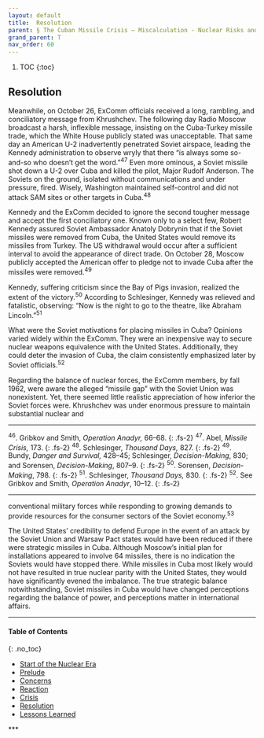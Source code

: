 ```yaml
---
layout: default
title:  Resolution 
parent: § The Cuban Missile Crisis – Miscalculation - Nuclear Risks and the Human Dimension  
grand_parent: T
nav_order: 60 
---
```

<style>
.dont-break-out {
  /* These are technically the same, but use both */
  overflow-wrap: break-word;
  word-wrap: break-word;

     -ms-word-break: break-all;
  /* This is the dangerous one in WebKit, as it breaks things wherever */
  word-break: break-all;
  /* Instead use this non-standard one: */
  word-break: break-word;
}

.youtube-container {
    position: relative;
    width: 100%;
    height: 0;
    padding-bottom: 56.25%;
}
.youtube-video {
    position: absolute;
    top: 0;
    left: 0;
    width: 100%;
    height: 100%;
}

</style>

<div class="dont-break-out" markdown="1">

1. TOC
{:toc}

## Resolution
Meanwhile, on October 26, ExComm officials received a long, rambling, and conciliatory message from Khrushchev. The following day Radio Moscow broadcast a harsh, inflexible message, insisting on the Cuba-Turkey missile trade, which the White House publicly stated was unacceptable. That same day an American U-2 inadvertently penetrated Soviet airspace, leading the Kennedy administration to observe wryly that there “is always some so-and-so who doesn’t get the word.”<sup>47</sup> Even more ominous, a Soviet missile shot down a U-2 over Cuba and killed the pilot, Major Rudolf Anderson. The Soviets on the ground, isolated without communications and under pressure, fired. Wisely, Washington maintained self-control and did not attack SAM sites or other targets in Cuba.<sup>48</sup>

Kennedy and the ExComm decided to ignore the second tougher message and accept the first conciliatory one. Known only to a select few, Robert Kennedy assured Soviet Ambassador Anatoly Dobrynin that if the Soviet missiles were removed from Cuba, the United States would remove its missiles from Turkey. The US withdrawal would occur after a sufficient interval to avoid the appearance of direct trade. On October 28, Moscow publicly accepted the American offer to pledge not to invade Cuba after the missiles were removed.<sup>49</sup>

Kennedy, suffering criticism since the Bay of Pigs invasion, realized the extent of the victory.<sup>50</sup> According to Schlesinger, Kennedy was relieved and fatalistic, observing: “Now is the night to go to the theatre, like Abraham Lincoln.”<sup>51</sup>

What were the Soviet motivations for placing missiles in Cuba? Opinions varied widely within the ExComm. They were an inexpensive way to secure nuclear weapons equivalence with the United States. Additionally, they could deter the invasion of Cuba, the claim consistently emphasized later by Soviet officials.<sup>52</sup>

Regarding the balance of nuclear forces, the ExComm members, by fall 1962, were aware the alleged “missile gap” with the Soviet Union was nonexistent. Yet, there seemed little realistic appreciation of how inferior the Soviet forces were. Khrushchev was under enormous pressure to maintain substantial nuclear and

***
<sup>46</sup>. Gribkov and Smith, *Operation Anadyr,* 66–68.
{: .fs-2}
<sup>47</sup>. Abel, *Missile Crisis,* 173.
{: .fs-2}
<sup>48</sup>. Schlesinger, *Thousand Days,* 827.
{: .fs-2}
<sup>49</sup>. Bundy, *Danger and Survival,* 428–45; Schlesinger, *Decision-Making*, 830; and Sorensen, *Decision-Making*, 807–9.
{: .fs-2}
<sup>50</sup>. Sorensen, *Decision-Making*, 798.
{: .fs-2}
<sup>51</sup>. Schlesinger, *Thousand Days,* 830.
{: .fs-2}
<sup>52</sup>. See Gribkov and Smith, *Operation Anadyr*, 10–12.
{: .fs-2}
***

conventional military forces while responding to growing demands to provide resources for the consumer sectors of the Soviet economy.<sup>53</sup>

The United States’ credibility to defend Europe in the event of an attack by the Soviet Union and Warsaw Pact states would have been reduced if there were strategic missiles in Cuba. Although Moscow’s initial plan for installations appeared to involve 64 missiles, there is no indication the Soviets would have stopped there. While missiles in Cuba most likely would not have resulted in true nuclear parity with the United States, they would have significantly evened the imbalance. The true strategic balance notwithstanding, Soviet missiles in Cuba would have changed perceptions regarding the balance of power, and perceptions matter in international affairs.

***

#### Table of Contents
{: .no_toc}

<ul><li> <a href="/docs/T/The-Cuban-Missile-Crisis-Miscalculation-Nuclear-Risks-and-the-Human-Dimension-1/">
Start of the Nuclear Era</a></li><li> <a href="/docs/T/The-Cuban-Missile-Crisis-Miscalculation-Nuclear-Risks-and-the-Human-Dimension-2/">
Prelude</a></li><li> <a href="/docs/T/The-Cuban-Missile-Crisis-Miscalculation-Nuclear-Risks-and-the-Human-Dimension-3/">
Concerns</a></li><li> <a href="/docs/T/The-Cuban-Missile-Crisis-Miscalculation-Nuclear-Risks-and-the-Human-Dimension-4/">
Reaction</a></li><li> <a href="/docs/T/The-Cuban-Missile-Crisis-Miscalculation-Nuclear-Risks-and-the-Human-Dimension-5/">
Crisis</a></li><li> <a href="/docs/T/The-Cuban-Missile-Crisis-Miscalculation-Nuclear-Risks-and-the-Human-Dimension-6/">
Resolution</a></li><li> <a href="/docs/T/The-Cuban-Missile-Crisis-Miscalculation-Nuclear-Risks-and-the-Human-Dimension-7/">
Lessons Learned</a></li></ul>
***

</div>
